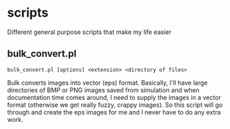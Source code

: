 # scripts
Different general purpose scripts that make my life easier

## bulk_convert.pl
```
bulk_convert.pl [options] <extension> <directory of files>
```
Bulk converts images into vector (eps) format.  Basically, I'll have large directories of BMP or PNG images saved from simulation and when documentation time comes around, I need to supply the images in a vector format (otherwise we get really fuzzy, crappy images).  So this script will go through and create the eps images for me and I never have to do any extra work.
